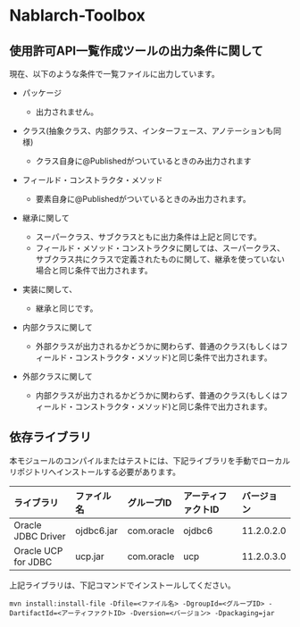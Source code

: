 # Nablarch-Toolbox

## 使用許可API一覧作成ツールの出力条件に関して
現在、以下のような条件で一覧ファイルに出力しています。

* パッケージ
    * 出力されません。


* クラス(抽象クラス、内部クラス、インターフェース、アノテーションも同様)
    * クラス自身に@Publishedがついているときのみ出力されます


* フィールド・コンストラクタ・メソッド
    * 要素自身に@Publishedがついているときのみ出力されます。


* 継承に関して
    * スーパークラス、サブクラスともに出力条件は上記と同じです。
    * フィールド・メソッド・コンストラクタに関しては、スーパークラス、サブクラス共にクラスで定義されたものに関して、継承を使っていない場合と同じ条件で出力されます。


* 実装に関して、
    * 継承と同じです。


* 内部クラスに関して
    * 外部クラスが出力されるかどうかに関わらず、普通のクラス(もしくはフィールド・コンストラクタ・メソッド)と同じ条件で出力されます。


* 外部クラスに関して
    * 内部クラスが出力されるかどうかに関わらず、普通のクラス(もしくはフィールド・コンストラクタ・メソッド)と同じ条件で出力されます。


## 依存ライブラリ

本モジュールのコンパイルまたはテストには、下記ライブラリを手動でローカルリポジトリへインストールする必要があります。

ライブラリ          |ファイル名       |グループID     |アーティファクトID   |バージョン   |
:-------------------|:----------------|:--------------|:--------------------|:------------|
Oracle JDBC Driver  |ojdbc6.jar       |com.oracle     |ojdbc6               |11.2.0.2.0   |
Oracle UCP for JDBC |ucp.jar          |com.oracle     |ucp                  |11.2.0.3.0   |


上記ライブラリは、下記コマンドでインストールしてください。


```
mvn install:install-file -Dfile=<ファイル名> -DgroupId=<グループID> -DartifactId=<アーティファクトID> -Dversion=<バージョン> -Dpackaging=jar
```
